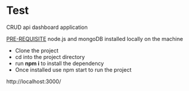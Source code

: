 # Test
CRUD api dashboard application

<u>PRE-REQUISITE</u>
node.js and mongoDB installed locally on the machine

<ul><li>Clone the project</li>
<li>cd into the project directory</li> 
<li>run <strong>npm i</strong> to install the dependency</li>
<li>Once installed use npm start to run the project</li></ul>

http://localhost:3000/
